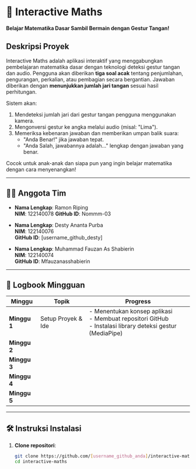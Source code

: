 # 🧮 Interactive Maths  
**Belajar Matematika Dasar Sambil Bermain dengan Gestur Tangan!**

## Deskripsi Proyek  
Interactive Maths adalah aplikasi interaktif yang menggabungkan pembelajaran matematika dasar dengan teknologi deteksi gestur tangan dan audio. Pengguna akan diberikan **tiga soal acak** tentang penjumlahan, pengurangan, perkalian, atau pembagian secara bergantian. Jawaban diberikan dengan **menunjukkan jumlah jari tangan** sesuai hasil perhitungan.  

Sistem akan:  
1. Mendeteksi jumlah jari dari gestur tangan pengguna menggunakan kamera.  
2. Mengonversi gestur ke angka melalui audio (misal: "Lima").  
3. Memeriksa kebenaran jawaban dan memberikan umpan balik suara:  
   - "Anda Benar!" jika jawaban tepat.  
   - "Anda Salah, jawabannya adalah..." lengkap dengan jawaban yang benar.  

Cocok untuk anak-anak dan siapa pun yang ingin belajar matematika dengan cara menyenangkan!  

---

## 🧑‍💻 Anggota Tim  
- **Nama Lengkap**: Ramon Riping  
  **NIM**: 122140078
  **GitHub ID**: Nommm-03

- **Nama Lengkap**: Desty Ananta Purba  
  **NIM**: 122140076  
  **GitHub ID**: [username_github_desty]  

- **Nama Lengkap**: Muhammad Fauzan As Shabierin  
  **NIM**: 122140074  
  **GitHub ID**: Mfauzanasshabierin  

---

## 📅 Logbook Mingguan  
| Minggu | Topik | Progress |
|--------|-------|----------|
| **Minggu 1** | Setup Proyek & Ide | - Menentukan konsep aplikasi<br>- Membuat repositori GitHub<br>- Instalasi library deteksi gestur (MediaPipe) |
| **Minggu 2** |                    |                            |
| **Minggu 3** |                    |                            |
| **Minggu 4** |                    |                            |
| **Minggu 5** |                    |                            |

---

## 🛠️ Instruksi Instalasi  
1. **Clone repositori**:  
   ```bash
   git clone https://github.com/[username_github_anda]/interactive-maths.git
   cd interactive-maths
